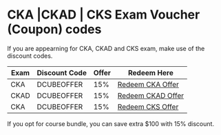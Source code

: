 # CKA |CKAD | CKS Exam Voucher (Coupon) codes

If you are appearning for CKA, CKAD and CKS exam, make use of the discount codes.

| Exam  | Discount Code   | Offer | Redeem Here  |   
|---|---|---|---|
| CKA   | DCUBEOFFER  | 15%  | [Redeem CKA Offer](https://kube.promo/cka)|
| CKAD  |  DCUBEOFFER | 15%  | [Redeem CKAD Offer](https://kube.promo/ckad) |
| CKA  |DCUBEOFFER   |  15% |  [Redeem CKS Offer](https://kube.promo/cks) |


If you opt for course bundle, you can save extra $100 with 15% discount.

